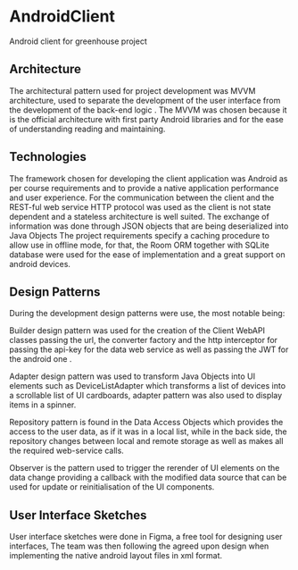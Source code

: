# AndroidClient
Android client for greenhouse project 
## Architecture
The architectural pattern used for project development was MVVM architecture, used to separate the development of the user interface from the development of the back-end logic . The MVVM was chosen because it is the official architecture with first party Android libraries and for the ease of understanding reading and maintaining.
## Technologies
The framework chosen for developing the client application was Android as per course requirements and to provide a native application performance and user experience.
For the communication between the client and the REST-ful web service HTTP protocol was used as the client is not state dependent and a stateless architecture is well suited. The exchange of information was done through JSON objects that are being deserialized into Java Objects 
The project requirements specify a caching procedure to allow use in offline mode, for that, the Room ORM together with SQLite database were used for the ease of implementation and a great support on android devices.
## Design Patterns
During the development design patterns were use, the most notable being:

Builder design pattern was used for the creation of the Client WebAPI classes passing the url, the converter factory and the http interceptor for passing the api-key for the data web service as well as passing the JWT for the android one .

Adapter design pattern was used to transform Java Objects into UI elements such as DeviceListAdapter which transforms a list of devices into a scrollable list of UI cardboards, adapter pattern was also used to display items in a spinner.

Repository pattern is found in the Data Access Objects which provides the access to the user data, as if it was in a local list, while in the back side, the repository changes between local and remote storage as well as makes all the required web-service calls.

Observer is the pattern used to trigger the rerender of UI elements on the data change providing a callback with the modified data source that can be used for update or reinitialisation of the UI components.

## User Interface Sketches
User interface sketches were done in Figma, a free tool for designing user interfaces, 
The team was then following the agreed upon design when implementing the native android layout files in xml format.

